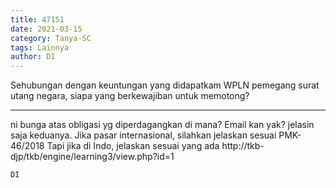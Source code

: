 ```yaml
---
title: 47151
date: 2021-03-15
category: Tanya-SC
tags: Lainnya
author: DI
---
```


Sehubungan dengan keuntungan yang didapatkam WPLN pemegang surat utang negara, siapa yang berkewajiban untuk memotong?

---

ni bunga atas obligasi yg diperdagangkan di mana? Email kan yak? jelasin saja keduanya. Jika pasar internasional, silahkan jelaskan sesuai PMK-46/2018 Tapi jika di Indo, jelaskan sesuai yang ada http://tkb-djp/tkb/engine/learning3/view.php?id=1

`DI`
